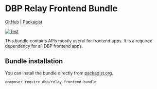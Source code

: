 # DBP Relay Frontend Bundle

[GitHub](https://github.com/digital-blueprint/relay-frontend-bundle) | [Packagist](https://packagist.org/packages/dbp/relay-frontend-bundle)

[![Test](https://github.com/digital-blueprint/relay-frontend-bundle/actions/workflows/test.yml/badge.svg)](https://github.com/digital-blueprint/relay-frontend-bundle/actions/workflows/test.yml)

This bundle contains APIs mostly useful for frontend apps. It is a required dependency
for all DBP frontend apps.

## Bundle installation

You can install the bundle directly from [packagist.org](https://packagist.org/packages/dbp/relay-frontend-bundle).

```bash
composer require dbp/relay-frontend-bundle
```

